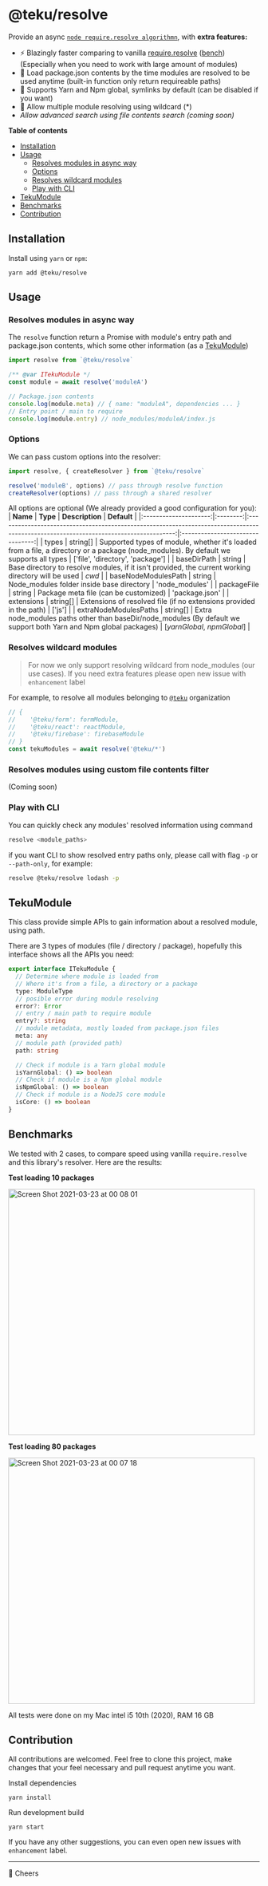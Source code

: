 @teku/resolve
=====
Provide an async [`node require.resolve algorithmn`](https://nodejs.org/api/modules.html#modules_all_together), with **extra features:**
  - ⚡ Blazingly faster comparing to vanilla [require.resolve](https://nodejs.org/api/moduleshtml#modules_require_resolve_request_options) ([bench](#benchmarks)) (Especially when you need to work with large amount of modules)
  - 📄 Load package.json contents by the time modules are resolved to be used anytime (built-in function only return requireable paths)
  - 🌇 Supports Yarn and Npm global, symlinks by default (can be disabled if you want)
  - 🌟 Allow multiple module resolving using wildcard (*)
  - _Allow advanced search using file contents search (coming soon)_

**Table of contents**
+ [Installation](#installation)
+ [Usage](#usage)
  - [Resolves modules in async way](#resolves-modules-in-async-way)
  - [Options](#options)
  - [Resolves wildcard modules](#resolves-wildcard-modules)
  - [Play with CLI](#play-with-cli)
+ [TekuModule](#tekumodule)
+ [Benchmarks](#benchmarks)
+ [Contribution](#contribution)

Installation
-----
Install using `yarn` or `npm`:
```
yarn add @teku/resolve
```

Usage
----
### Resolves modules in async way
The `resolve` function return a Promise with module's entry path and package.json contents, which some other information (as a [TekuModule](#TekuModule))
```js
import resolve from `@teku/resolve`

/** @var ITekuModule */
const module = await resolve('moduleA')

// Package.json contents
console.log(module.meta) // { name: "moduleA", dependencies ... }
// Entry point / main to require
console.log(module.entry) // node_modules/moduleA/index.js
```

### Options
We can pass custom options into the resolver:

```js
import resolve, { createResolver } from `@teku/resolve`

resolve('moduleB', options) // pass through resolve function
createResolver(options) // pass through a shared resolver
```

All options are optional (We already provided a good configuration for you):
|        **Name**       | **Type** |                                                            **Description**                                                            |            **Default**           |
|:---------------------:|:--------:|:-------------------------------------------------------------------------------------------------------------------------------------:|:--------------------------------:|
| types                 | string[] | Supported types of module, whether it's loaded from a file, a directory or a package (node_modules). By default we supports all types | ['file', 'directory', 'package'] |
| baseDirPath           | string   | Base directory to resolve modules, if it isn't provided, the current working directory will be used                                   | _cwd_                            |
| baseNodeModulesPath   | string   | Node_modules folder inside base directory                                                                                             | 'node_modules'                   |
| packageFile           | string   | Package meta file (can be customized)                                                                                                 | 'package.json'                   |
| extensions            | string[] | Extensions of resolved file (if no extensions provided in the path)                                                                   | ['js']                           |
| extraNodeModulesPaths | string[] | Extra node_modules paths other than baseDir/node_modules (By default we support both Yarn and Npm global packages)                    | [_yarnGlobal_, _npmGlobal_]      |

### Resolves wildcard modules

> For now we only support resolving wildcard from node_modules (our use cases). If you need extra features please open new issue with `enhancement` label

For example, to resolve all modules belonging to [`@teku`](https://teku.asia) organization
```js
// {
//    '@teku/form': formModule,
//    '@teku/react': reactModule,
//    '@teku/firebase': firebaseModule
// }
const tekuModules = await resolve('@teku/*')
```

### Resolves modules using custom file contents filter
(Coming soon)

### Play with CLI

You can quickly check any modules' resolved information using command

```bash
resolve <module_paths>
```

if you want CLI to show resolved entry paths only, please call with flag `-p` or `--path-only`, for example:

```bash
resolve @teku/resolve lodash -p
```

TekuModule
-----
This class provide simple APIs to gain information about a resolved module, using path.

There are 3 types of modules (file / directory / package), hopefully this interface shows all the APIs you need:

```typescript
export interface ITekuModule {
  // Determine where module is loaded from
  // Where it's from a file, a directory or a package
  type: ModuleType
  // posible error during module resolving
  error?: Error
  // entry / main path to require module
  entry?: string
  // module metadata, mostly loaded from package.json files
  meta: any
  // module path (provided path)
  path: string

  // Check if module is a Yarn global module
  isYarnGlobal: () => boolean
  // Check if module is a Npm global module
  isNpmGlobal: () => boolean
  // Check if module is a NodeJS core module
  isCore: () => boolean
}
```

Benchmarks
-----
We tested with 2 cases, to compare speed using vanilla `require.resolve` and this library's resolver. Here are the results:

**Test loading 10 packages**

<img width="494" alt="Screen Shot 2021-03-23 at 00 08 01" src="https://user-images.githubusercontent.com/13363340/112029482-e1251f00-8b6b-11eb-9cf8-8074f72de6ab.png">

**Test loading 80 packages**

<img width="494" alt="Screen Shot 2021-03-23 at 00 07 18" src="https://user-images.githubusercontent.com/13363340/112029502-e6826980-8b6b-11eb-9e16-bd6c790d003b.png">

All tests were done on my Mac intel i5 10th (2020), RAM 16 GB

Contribution
-----
All contributions are welcomed. Feel free to clone this project, make changes that your feel necessary and pull request anytime you want.

Install dependencies
```
yarn install
```

Run development build
```
yarn start
```

If you have any other suggestions, you can even open new issues with `enhancement` label.

-----

🍻 Cheers
